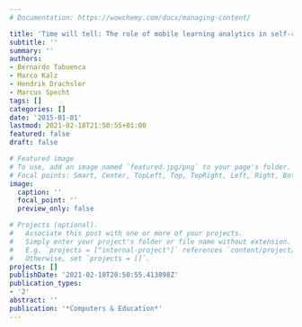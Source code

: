 ```yaml
---
# Documentation: https://wowchemy.com/docs/managing-content/

title: 'Time will tell: The role of mobile learning analytics in self-regulated learning'
subtitle: ''
summary: ''
authors:
- Bernardo Tabuenca
- Marco Kalz
- Hendrik Drachsler
- Marcus Specht
tags: []
categories: []
date: '2015-01-01'
lastmod: 2021-02-18T21:50:55+01:00
featured: false
draft: false

# Featured image
# To use, add an image named `featured.jpg/png` to your page's folder.
# Focal points: Smart, Center, TopLeft, Top, TopRight, Left, Right, BottomLeft, Bottom, BottomRight.
image:
  caption: ''
  focal_point: ''
  preview_only: false

# Projects (optional).
#   Associate this post with one or more of your projects.
#   Simply enter your project's folder or file name without extension.
#   E.g. `projects = ["internal-project"]` references `content/project/deep-learning/index.md`.
#   Otherwise, set `projects = []`.
projects: []
publishDate: '2021-02-18T20:50:55.413898Z'
publication_types:
- '2'
abstract: ''
publication: '*Computers & Education*'
---
```

